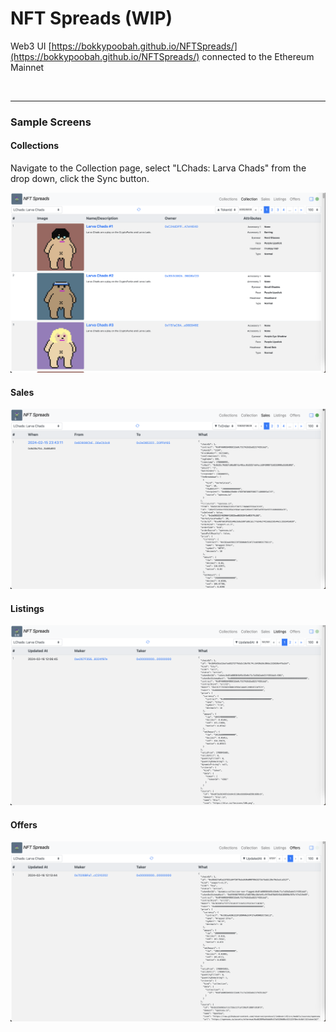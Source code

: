 # NFT Spreads (WIP)

Web3 UI [https://bokkypoobah.github.io/NFTSpreads/](https://bokkypoobah.github.io/NFTSpreads/) connected to the Ethereum Mainnet

<br />

---

### Sample Screens

#### Collections

Navigate to the Collection page, select "LChads: Larva Chads" from the drop down, click the Sync button.

<kbd><img src="images/SampleScreen_Collection.png" /></kbd>

#### Sales

<kbd><img src="images/SampleScreen_Sales.png" /></kbd>

#### Listings

<kbd><img src="images/SampleScreen_Listings.png" /></kbd>

#### Offers

<kbd><img src="images/SampleScreen_Offers.png" /></kbd>
